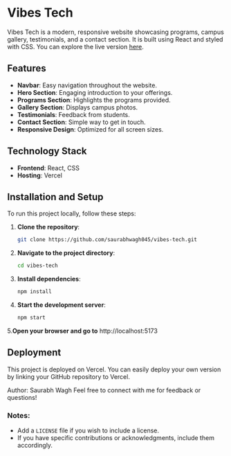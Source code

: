 # Vibes Tech

Vibes Tech is a modern, responsive website showcasing programs, campus gallery, testimonials, and a contact section. It is built using React and styled with CSS. You can explore the live version [here](https://vibes-tech.vercel.app/).

## Features

- **Navbar**: Easy navigation throughout the website.
- **Hero Section**: Engaging introduction to your offerings.
- **Programs Section**: Highlights the programs provided.
- **Gallery Section**: Displays campus photos.
- **Testimonials**: Feedback from students.
- **Contact Section**: Simple way to get in touch.
- **Responsive Design**: Optimized for all screen sizes.

## Technology Stack

- **Frontend**: React, CSS
- **Hosting**: Vercel


## Installation and Setup

To run this project locally, follow these steps:

1. **Clone the repository**:
   ```bash
   git clone https://github.com/saurabhwagh045/vibes-tech.git
2. **Navigate to the project directory**:
   ```bash
   cd vibes-tech

3. **Install dependencies**:
   ```bash
   npm install

4. **Start the development server**:
   ```bash
   npm start

5.**Open your browser and go to**
    http://localhost:5173

## Deployment ##
This project is deployed on Vercel. You can easily deploy your own version by linking your GitHub repository to Vercel.

Author: Saurabh Wagh
Feel free to connect with me for feedback or questions!

### Notes:
- Add a `LICENSE` file if you wish to include a license.
- If you have specific contributions or acknowledgments, include them accordingly.





